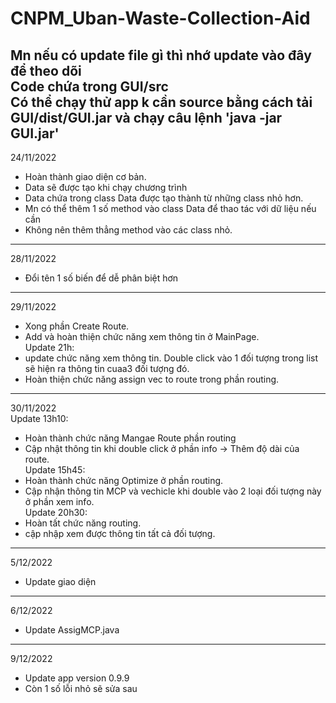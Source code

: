 # CNPM_Uban-Waste-Collection-Aid
Mn nếu có update file gì thì nhớ update vào đây để theo dõi
<br/> Code chứa trong GUI/src
</br> Có thể chạy thử app k cần source bằng cách tải GUI/dist/GUI.jar và chạy câu lệnh 'java -jar GUI.jar'
------------------------------------------------------------
24/11/2022
- Hoàn thành giao diện cơ bản.
- Data sẽ được tạo khi chạy chương trình
- Data chứa trong class Data được tạo thành từ những class nhỏ hơn.
- Mn có thể thêm 1 số method vào class Data để thao tác với dữ liệu nếu cần
- Không nên thêm thẳng method vào các class nhỏ.
------------------------------------------------------------
28/11/2022
- Đổi tên 1 số biến để dễ phân biệt hơn
--------------------------------------------------------------
29/11/2022
- Xong phần Create Route.
- Add và hoàn thiện chức năng xem thông tin ở MainPage.\
Update 21h:
- update chức năng xem thông tin. Double click vào 1 đối tượng trong list sẽ hiện ra thông tin cuaa3 đối tượng đó.
- Hoàn thiện chức năng assign vec to route trong phần routing.
------------------------------------------------------
30/11/2022\
Update 13h10:
- Hoàn thành chức năng Mangae Route phần routing
- Cập nhật thông tin khi double click ở phần info -> Thêm độ dài của route.\
Update 15h45:
- Hoàn thành chức năng Optimize ở phần routing.
- Cập nhận thông tin MCP và vechicle khi double vào 2 loại đối tượng này ở phần xem info.\
Update 20h30:
- Hoàn tất chức năng routing.
- cập nhập xem được thông tin tất cả đối  tượng.
------------------------------------------------------
5/12/2022
- Update giao diện
--------------------------------------------------
6/12/2022
- Update AssigMCP.java
--------------------------------------------------
9/12/2022
- Update app version 0.9.9
- Còn 1 số lỗi nhỏ sẽ sửa sau
